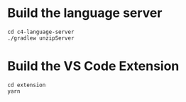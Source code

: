 # Build the language server

```
cd c4-language-server
./gradlew unzipServer
```

# Build the VS Code Extension

```
cd extension
yarn
```

